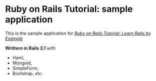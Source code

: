 # Ruby on Rails Tutorial: sample application

This is the sample application for
[*Ruby on Rails Tutorial: Learn Rails by Example*](http://railstutorial.org/)

**Writtern in Rails 3.1** with 

* Haml, 
* Mongoid, 
* SimpleForm, 
* Bootstrap, etc.